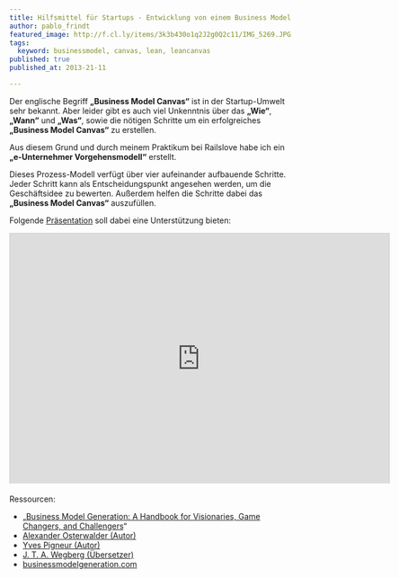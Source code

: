 ```yaml
---
title: Hilfsmittel für Startups - Entwicklung von einem Business Model Canvas
author: pablo_frindt
featured_image: http://f.cl.ly/items/3k3b430o1q2J2g0Q2c11/IMG_5269.JPG
tags:
  keyword: businessmodel, canvas, lean, leancanvas
published: true
published_at: 2013-21-11

---
```


Der englische Begriff __„Business Model Canvas“__ ist in der Startup-Umwelt sehr bekannt. Aber leider gibt es auch viel Unkenntnis über das __„Wie“__, __„Wann“__ und __„Was“__, sowie die nötigen Schritte um ein erfolgreiches __„Business Model Canvas“__ zu erstellen.

Aus diesem Grund und durch meinem Praktikum bei Railslove habe ich ein __„e-Unternehmer Vorgehensmodell“__ erstellt. 

Dieses Prozess-Modell verfügt über vier aufeinander aufbauende Schritte. Jeder Schritt kann als Entscheidungspunkt angesehen werden, um die Geschäftsidee zu bewerten. Außerdem helfen die Schritte dabei das __„Business Model Canvas“__ auszufüllen.

Folgende <a href="http://www.slideshare.net/pablofrindt/eunternehmer-ein-vorgehensmodell" target="_blank">Präsentation</a> soll dabei eine Unterstützung bieten:

<iframe src="http://www.slideshare.net/slideshow/embed_code/28518764" width="675" height="445" frameborder="1" marginwidth="0" marginheight="0" scrolling="no" style="border:1px solid #CCC;border-width:1px 1px 0;margin-bottom:5px" allowfullscreen></iframe> 

Ressourcen:
<ul>
  <li>„<a href="http://www.amazon.de/gp/product/0470876417/ref=as_li_ss_tl?ie=UTF8&camp=1638&creative=19454&creativeASIN=0470876417&linkCode=as2&tag=startplatz-21" target="_blank">Business Model Generation: A Handbook for Visionaries, Game Changers, and Challengers</a>“</li>
  <li><a href="http://www.amazon.de/s/ref=ntt_athr_dp_sr_1?_encoding=UTF8&field-author=Alexander%20Osterwalder&search-alias=books-de&sort=relevancerank" target="_blank">Alexander Osterwalder (Autor)</a></li>
  <li><a href="http://www.amazon.de/s/ref=ntt_athr_dp_sr_2?_encoding=UTF8&field-author=Yves%20Pigneur&search-alias=books-de&sort=relevancerank" target="_blank">Yves Pigneur (Autor)</a></li>
  <li><a href="http://www.amazon.de/s/ref=ntt_athr_dp_sr_3?_encoding=UTF8&field-author=J.%20T.%20A.%20Wegberg&search-alias=books-de&sort=relevancerank" target="_blank">J. T. A. Wegberg (Übersetzer)</a></li>
  <li><a href="http://www.businessmodelgeneration.com/" target="_blank">businessmodelgeneration.com</a></li>
</ul>